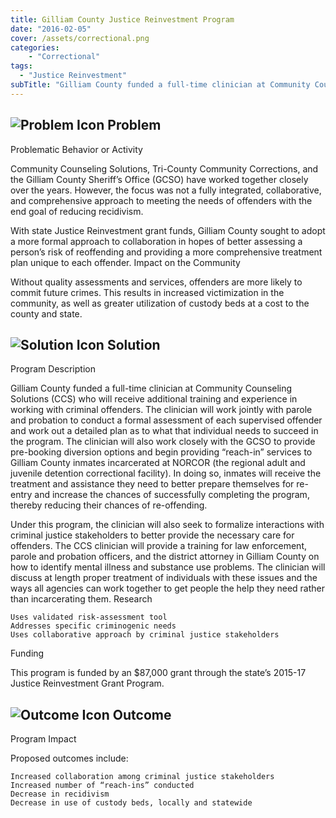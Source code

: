 ```yaml
---
title: Gilliam County Justice Reinvestment Program
date: "2016-02-05"
cover: /assets/correctional.png
categories:
    - "Correctional"
tags:
  - "Justice Reinvestment"
subTitle: "Gilliam County funded a full-time clinician at Community Counseling Solutions (CCS) who will receive additional training and experience in working with criminal offenders."
---
```

## ![Problem Icon](https://github.com/google/material-design-icons/raw/master/alert/1x_web/ic_error_outline_black_48dp.png "Problem") Problem

Problematic Behavior or Activity

Community Counseling Solutions, Tri-County Community Corrections, and the Gilliam County Sheriff’s Office (GCSO) have worked together closely over the years. However, the focus was not a fully integrated, collaborative, and comprehensive approach to meeting the needs of offenders with the end goal of reducing recidivism.

With state Justice Reinvestment grant funds, Gilliam County sought to adopt a more formal approach to collaboration in hopes of better assessing a person’s risk of reoffending and providing a more comprehensive treatment plan unique to each offender.
Impact on the Community

Without quality assessments and services, offenders are more likely to commit future crimes. This results in increased victimization in the community, as well as greater utilization of custody beds at a cost to the county and state.
## ![Solution Icon](https://github.com/google/material-design-icons/raw/master/action/1x_web/ic_lightbulb_outline_black_48dp.png "Solution") Solution
Program Description

Gilliam County funded a full-time clinician at Community Counseling Solutions (CCS) who will receive additional training and experience in working with criminal offenders. The clinician will work jointly with parole and probation to conduct a formal assessment of each supervised offender and work out a detailed plan as to what that individual needs to succeed in the program. The clinician will also work closely with the GCSO to provide pre-booking diversion options and begin providing “reach-in” services to Gilliam County inmates incarcerated at NORCOR (the regional adult and juvenile detention correctional facility). In doing so, inmates will receive the treatment and assistance they need to better prepare themselves for re-entry and increase the chances of successfully completing the program, thereby reducing their chances of re-offending.

Under this program, the clinician will also seek to formalize interactions with criminal justice stakeholders to better provide the necessary care for offenders. The CCS clinician will provide a training for law enforcement, parole and probation officers, and the district attorney in Gilliam County on how to identify mental illness and substance use problems. The clinician will discuss at length proper treatment of individuals with these issues and the ways all agencies can work together to get people the help they need rather than incarcerating them.
Research

    Uses validated risk-assessment tool
    Addresses specific criminogenic needs
    Uses collaborative approach by criminal justice stakeholders

Funding

This program is funded by an $87,000 grant through the state’s 2015-17 Justice Reinvestment Grant Program.
## ![Outcome Icon](https://github.com/google/material-design-icons/raw/master/action/1x_web/ic_view_list_black_48dp.png "Outcome") Outcome
Program Impact

Proposed outcomes include:

    Increased collaboration among criminal justice stakeholders
    Increased number of “reach-ins” conducted
    Decrease in recidivism
    Decrease in use of custody beds, locally and statewide
